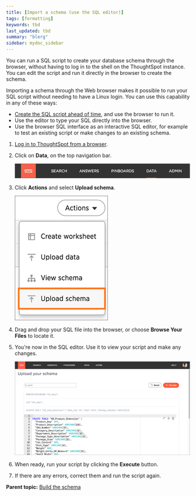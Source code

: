 ```yaml
---
title: [Import a schema (use the SQL editor)]
tags: [formatting]
keywords: tbd
last_updated: tbd
summary: "blerg"
sidebar: mydoc_sidebar
---
```

You can run a SQL script to create your database schema through the browser, without having to log in to the shell on the ThoughtSpot instance. You can edit the script and run it directly in the browser to create the schema.

Importing a schema through the Web browser makes it possible to run your SQL script without needing to have a Linux login. You can use this capability in any of these ways:

-   [Create the SQL script ahead of time](create_schema_with_script.html#), and use the browser to run it.
-   Use the editor to type your SQL directly into the browser.
-   Use the browser SQL interface as an interactive SQL editor, for example to test an existing script or make changes to an existing schema.

1.   [Log in to ThoughtSpot from a browser](../setup/accessing.html#).
2.   Click on **Data**, on the top navigation bar.

     ![](../../shared/conrefs/../../images/data_icon.png "Data")

3.   Click **Actions** and select **Upload schema**.

     ![](../../images/import_schema.png "Upload schema")

4.   Drag and drop your SQL file into the browser, or choose **Browse Your Files** to locate it.
5.   You're now in the SQL editor. Use it to view your script and make any changes.

     ![](../../images/SQL_editor.png "Import schema")

6.   When ready, run your script by clicking the **Execute** button.
7.   If there are any errors, correct them and run the script again.

**Parent topic:** [Build the schema](../../admin/loading/create_schema.html)
